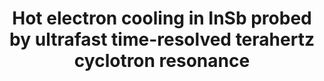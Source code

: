---
layout: default
title: Hot electron cooling in InSb probed by ultrafast time-resolved terahertz cyclotron resonance
authors: Chelsea Q Xia, <b>Maurizio Monti</b>, Jessica L Boland, Laura M Herz, James Lloyd-Hughes, Marina R Filip, Michael B. Johnston
publication: Physical Review B, <b>103</b>(24), 245205
year: 2021
number: 5
doi: https://doi.org/10.1103/PhysRevB.103.245205
---